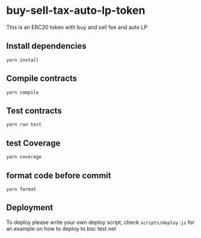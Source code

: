 # buy-sell-tax-auto-lp-token
This is an ERC20 token with buy and sell fee and auto LP

## Install dependencies

```
yarn install
```

## Compile contracts

```
yarn compile
```

## Test contracts

```
yarn run test
```

## test Coverage 

```
yarn coverage
```

## format code before commit

```
yarn format
```

## Deployment

To deploy please write your own deploy script, check `scripts/deploy.js` for an example on how to deploy to bsc test net
